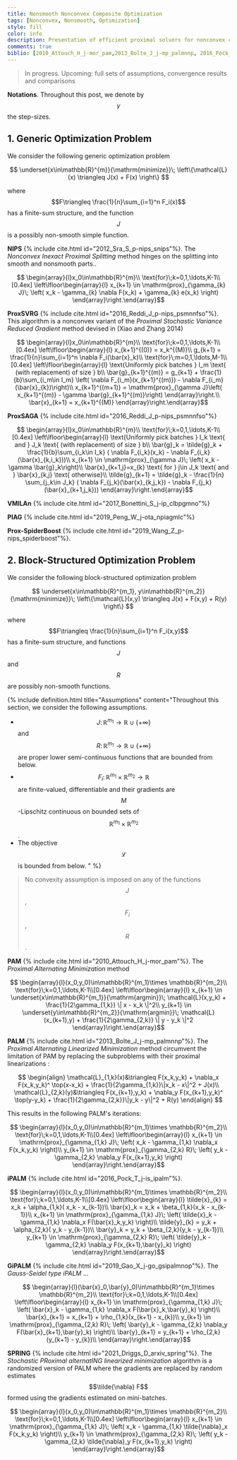 ```yaml
---
title: Nonsmooth Nonconvex Composite Optimization
tags: [Nonconvex, Nonsmooth, Optimization]
style: fill
color: info
description: Presentation of efficient proximal solvers for nonconvex composite optimization
comments: true
biblio: [2010_Attouch_H_j-mor_pam,2013_Bolte_J_j-mp_palmnnp, 2016_Pock_T_j-is_ipalm,2021_Driggs_D_arxiv_spring,2016_Reddi_J_p-nips_psmnnfso,2012_Sra_S_p-nips_snips,2017_Bonettini_S_j-ip_clbpgmno,2019_Peng_W_j-ota_npiagmlc,2019_Gao_X_j-go_gsipalmnop,2019_Wang_Z_p-nips_spiderboost]
---
```


> In progress. Upcoming: full sets of assumptions, convergence results and comparisons

**Notations**. Throughout this post, we denote by $$\gamma$$ the step-sizes.


## 1. Generic Optimization Problem

We consider the following generic optimization problem

$$ \underset{x\in\mathbb{R}^{m}}{\mathrm{minimize}}\; \left\{\mathcal{L}(x) \triangleq J(x) + F(x) \right\} $$


where $$F\triangleq \frac{1}{n}\sum_{i=1}^n F_i(x)$$ has a finite-sum structure, and the function $$J$$ is a possibly non-smooth simple function.

**NIPS** {% include cite.html id="2012_Sra_S_p-nips_snips"%}. The *Nonconvex Inexact Proximal Splitting* method hinges on the splitting into smooth and nonsmooth parts..

$$ \begin{array}{l}x_0\in\mathbb{R}^{m}\\
    \text{for}\;k=0,1,\ldots,K-1\\[0.4ex]
    \left\lfloor\begin{array}{l}
    x_{k+1} \in \mathrm{prox}_{\gamma_{k} J}\; \left( x_k - \gamma_{k} \nabla F(x_k) + \gamma_{k} e(x_k) \right)
    \end{array}\right.\end{array}$$

**ProxSVRG** {% include cite.html id="2016_Reddi_J_p-nips_psmnnfso"%}. This algorithm is a nonconvex variant of the *Proximal Stochastic Variance Reduced Gradient* method devised in (Xiao and Zhang 2014)

$$ \begin{array}{l}x_0\in\mathbb{R}^{m}\\
    \text{for}\;k=0,1,\ldots,K-1\\[0.4ex]
    \left\lfloor\begin{array}{l}
	x_{k+1}^{(0)} = x_k^{(M)}\\
	g_{k+1} = \frac{1}{n}\sum_{i=1}^n \nabla F_i(\bar{x}_k)\\
		\text{for}\;m=0,1,\ldots,M-1\\[0.4ex]
    	\left\lfloor\begin{array}{l}
		\text{Uniformly pick batches } I_m \text{ (with replacement) of size } b\\
		\bar{g}_{k+1}^{(m)} = g_{k+1} + \frac{1}{b}\sum_{i_m\in I_m} \left( \nabla F_{i_m}(x_{k+1}^{(m)}) - \nabla F_{i_m}(\bar{x}_{k})\right)\\
		x_{k+1}^{(m+1)} = \mathrm{prox}_{\gamma J}\left( x_{k+1}^{(m)} - \gamma \bar{g}_{k+1}^{(m)}\right)
		\end{array}\right.\\
	\bar{x}_{k+1} = x_{k+1}^{(M)}
    \end{array}\right.\end{array}$$

**ProxSAGA** {% include cite.html id="2016_Reddi_J_p-nips_psmnnfso"%}

$$ \begin{array}{l}x_0\in\mathbb{R}^{m}\\
    \text{for}\;k=0,1,\ldots,K-1\\[0.4ex]
    \left\lfloor\begin{array}{l}
	\text{Uniformly pick batches } I_k \text{ and } J_k \text{ (with replacement) of size } b\\
	\bar{g}_k = \tilde{g}_k + \frac{1}{b}\sum_{i_k\in I_k} ( \nabla F_{i_k}(x_k) - \nabla F_{i_k}(\bar{x}_{k,i_k}))\\
	x_{k+1} \in \mathrm{prox}_{\gamma J}\; \left( x_k - \gamma \bar{g}_k\right)\\
	\bar{x}_{k+1,j}=x_{k} \text{ for } j\in J_k \text{ and } \bar{x}_{k,j} \text{ otherwise}\\
	\tilde{g}_{k+1} = \tilde{g}_k - \frac{1}{n} \sum_{j_k\in J_k} ( \nabla F_{j_k}(\bar{x}_{k,j_k}) - \nabla F_{j_k}(\bar{x}_{k+1,j_k}))
    \end{array}\right.\end{array}$$

**VMILAn** {% include cite.html id="2017_Bonettini_S_j-ip_clbpgmno"%}

**PIAG** {% include cite.html id="2019_Peng_W_j-ota_npiagmlc"%}

**Prox-SpiderBoost** {% include cite.html id="2019_Wang_Z_p-nips_spiderboost"%}.

## 2. Block-Structured Optimization Problem

We consider the following block-structured optimization problem

$$ \underset{x\in\mathbb{R}^{m_1}, y\in\mathbb{R}^{m_2}}{\mathrm{minimize}}\; \left\{\mathcal{L}(x,y) \triangleq J(x) + F(x,y) + R(y) \right\} $$


where $$F\triangleq \frac{1}{n}\sum_{i=1}^n F_i(x,y)$$ has a finite-sum structure, and functions $$J$$ and $$R$$ are possibly non-smooth functions.


{% include definition.html title="Assumptions" content="Throughout this section, we consider the following assumptions.
- $$J\colon \mathbb{R}^{m_1} \to \mathbb{R}\cup \{+\infty\}$$ and $$R\colon \mathbb{R}^{m_1} \to \mathbb{R}\cup \{+\infty\}$$ are proper lower semi-continuous functions that are bounded from below. 
- $$F_i\colon \mathbb{R}^{m_1} \times \mathbb{R}^{m_2} \to \mathbb{R}$$ are finite-valued, differentiable and their gradients are $$M$$-Lipschitz continuous on bounded sets of $$\mathbb{R}^{m_1} \times \mathbb{R}^{m_2}$$.
- The objective $$\mathcal{L}$$ is bounded from below.
" %}

> No convexity assumption is imposed on any of the functions $$J$$, $$F_i$$, $$R$$. 


**PAM** {% include cite.html id="2010_Attouch_H_j-mor_pam"%}. The *Proximal Alternating Minimization* method

$$ \begin{array}{l}(x_0,y_0)\in\mathbb{R}^{m_1}\times \mathbb{R}^{m_2}\\
    \text{for}\;k=0,1,\ldots,K-1\\[0.4ex]
    \left\lfloor\begin{array}{l}
    x_{k+1} \in \underset{x\in\mathbb{R}^{m_1}}{\mathrm{argmin}}\; \mathcal{L}(x,y_k) + \frac{1}{2\gamma_{1,k}} \| x - x_k \|^2\\
	y_{k+1} \in \underset{y\in\mathbb{R}^{m_2}}{\mathrm{argmin}}\; \mathcal{L}(x_{k+1},y) + \frac{1}{2\gamma_{2,k}} \| y - y_k \|^2
    \end{array}\right.\end{array}$$

**PALM** {% include cite.html id="2013_Bolte_J_j-mp_palmnnp"%}. The *Proximal Alternating Linearized Minimization* method circumvent the limitation of PAM by replacing the subproblems with their proximal linearizations :

$$
\begin{align}
\mathcal{L}_{1,k}(x)&\triangleq F(x_k,y_k) + \nabla_x F(x_k,y_k)^
\top(x-x_k) + \frac{1}{2\gamma_{1,k}}\|x_k - x\|^2 + J(x)\\
\mathcal{L}_{2,k}(y)&\triangleq F(x_{k+1},y_k) + \nabla_y F(x_{k+1},y_k)^
\top(y-y_k) + \frac{1}{2\gamma_{2,k}}\|y_k - y\|^2 + R(y)
\end{align}
$$

This results in the following PALM's iterations:

$$ \begin{array}{l}(x_0,y_0)\in\mathbb{R}^{m_1}\times \mathbb{R}^{m_2}\\
    \text{for}\;k=0,1,\ldots,K-1\\[0.4ex]
    \left\lfloor\begin{array}{l}
    x_{k+1} \in \mathrm{prox}_{\gamma_{1,k} J}\; \left( x_k - \gamma_{1,k} \nabla_x F(x_k,y_k) \right)\\
	y_{k+1} \in \mathrm{prox}_{\gamma_{2,k} R}\; \left( y_k - \gamma_{2,k} \nabla_y F(x_{k+1},y_k) \right)
    \end{array}\right.\end{array}$$
	
	
**iPALM** {% include cite.html id="2016_Pock_T_j-is_ipalm"%}.

$$ \begin{array}{l}(x_0,y_0)\in\mathbb{R}^{m_1}\times \mathbb{R}^{m_2}\\
    \text{for}\;k=0,1,\ldots,K-1\\[0.4ex]
    \left\lfloor\begin{array}{l}
	\tilde{x}_{k} = x_k + \alpha_{1,k}( x_k - x_{k-1})\\
	\bar{x}_k = x_k + \beta_{1,k}(x_k - x_{k-1})\\
    x_{k+1} \in \mathrm{prox}_{\gamma_{1,k} J}\; \left( \tilde{x}_k - \gamma_{1,k} \nabla_x F(\bar{x}_k,y_k) \right)\\
	\tilde{y}_{k} = y_k + \alpha_{2,k}( y_k - y_{k-1})\\
	\bar{y}_k = y_k + \beta_{2,k}(y_k - y_{k-1})\\
	y_{k+1} \in \mathrm{prox}_{\gamma_{2,k} R}\; \left( \tilde{y}_k - \gamma_{2,k} \nabla_y F(x_{k+1},\bar{y}_k) \right)
    \end{array}\right.\end{array}$$
	
**GiPALM** {% include cite.html id="2019_Gao_X_j-go_gsipalmnop"%}. The *Gauss-Seidel type iPALM* ... 

$$ \begin{array}{l}(\bar{x}_0,\bar{y}_0)\in\mathbb{R}^{m_1}\times \mathbb{R}^{m_2}\\
    \text{for}\;k=0,1,\ldots,K-1\\[0.4ex]
    \left\lfloor\begin{array}{l}
    x_{k+1} \in \mathrm{prox}_{\gamma_{1,k} J}\; \left( \bar{x}_k - \gamma_{1,k} \nabla_x F(\bar{x}_k,\bar{y}_k) \right)\\
	\bar{x}_{k+1} = x_{k+1} + \rho_{1,k}(x_{k+1} - x_{k})\\
	y_{k+1} \in \mathrm{prox}_{\gamma_{2,k} R}\; \left( \bar{y}_k - \gamma_{2,k} \nabla_y F(\bar{x}_{k+1},\bar{y}_k) \right)\\
	\bar{y}_{k+1} = y_{k+1} + \rho_{2,k}(y_{k+1} - y_{k})\\
    \end{array}\right.\end{array}$$

**SPRING** {% include cite.html id="2021_Driggs_D_arxiv_spring"%}. The *Stochastic PRoximal alternatING linearized minimization* algorithm is a randomized version of PALM where the gradients are replaced by random estimates $$\tilde{\nabla} F$$ formed using the gradients estimated on mini-batches.

$$ \begin{array}{l}(x_0,y_0)\in\mathbb{R}^{m_1}\times \mathbb{R}^{m_2}\\
    \text{for}\;k=0,1,\ldots,K-1\\[0.4ex]
    \left\lfloor\begin{array}{l}
    x_{k+1} \in \mathrm{prox}_{\gamma_{1,k} J}\; \left( x_k - \gamma_{1,k} \tilde{\nabla}_x F(x_k,y_k) \right)\\
	y_{k+1} \in \mathrm{prox}_{\gamma_{2,k} R}\; \left( y_k - \gamma_{2,k} \tilde{\nabla}_y F(x_{k+1},y_k) \right)
    \end{array}\right.\end{array}$$
